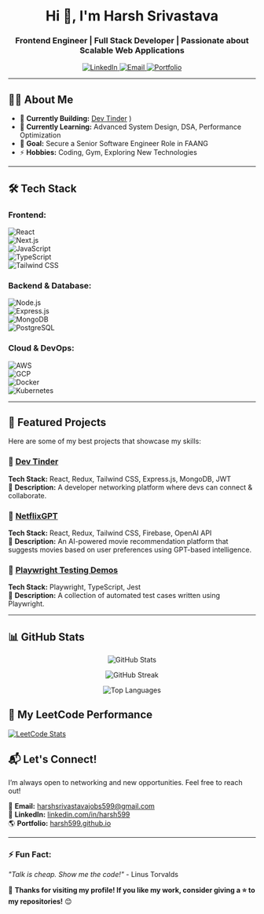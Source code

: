 <h1 align="center">Hi 👋, I'm Harsh Srivastava</h1>
<h3 align="center">Frontend Engineer | Full Stack Developer | Passionate about Scalable Web Applications</h3>

<p align="center">
  <a href="https://www.linkedin.com/in/harsh599/">
    <img src="https://img.shields.io/badge/LinkedIn-Profile-blue?style=for-the-badge&logo=linkedin" alt="LinkedIn">
  </a>
  <a href="mailto:harshsrivastavajobs599@gmail.com">
    <img src="https://img.shields.io/badge/Email-Contact-red?style=for-the-badge&logo=gmail" alt="Email">
  </a>
  <a href="https://harsh599.github.io/GradPortfolio/">
    <img src="https://img.shields.io/badge/Portfolio-Website-orange?style=for-the-badge" alt="Portfolio">
  </a>
</p>

---

## 👨‍💻 About Me  
- 🔭 **Currently Building:** [Dev Tinder](https://www.mydevtinder.com/)
)  
- 🌱 **Currently Learning:** Advanced System Design, DSA, Performance Optimization  
- 🎯 **Goal:** Secure a Senior Software Engineer Role in FAANG  
- ⚡ **Hobbies:** Coding, Gym, Exploring New Technologies  

---

## 🛠️ Tech Stack  
### **Frontend:**  
![React](https://img.shields.io/badge/React-20232A?style=for-the-badge&logo=react)  
![Next.js](https://img.shields.io/badge/Next.js-000000?style=for-the-badge&logo=next.js)  
![JavaScript](https://img.shields.io/badge/JavaScript-F7DF1E?style=for-the-badge&logo=javascript&logoColor=black)  
![TypeScript](https://img.shields.io/badge/TypeScript-007ACC?style=for-the-badge&logo=typescript&logoColor=white)  
![Tailwind CSS](https://img.shields.io/badge/TailwindCSS-38B2AC?style=for-the-badge&logo=tailwind-css&logoColor=white)  

### **Backend & Database:**  
![Node.js](https://img.shields.io/badge/Node.js-43853D?style=for-the-badge&logo=node.js&logoColor=white)  
![Express.js](https://img.shields.io/badge/Express.js-000000?style=for-the-badge&logo=express&logoColor=white)  
![MongoDB](https://img.shields.io/badge/MongoDB-47A248?style=for-the-badge&logo=mongodb&logoColor=white)  
![PostgreSQL](https://img.shields.io/badge/PostgreSQL-316192?style=for-the-badge&logo=postgresql&logoColor=white)  

### **Cloud & DevOps:**  
![AWS](https://img.shields.io/badge/AWS-232F3E?style=for-the-badge&logo=amazon-aws&logoColor=white)  
![GCP](https://img.shields.io/badge/GCP-4285F4?style=for-the-badge&logo=google-cloud&logoColor=white)  
![Docker](https://img.shields.io/badge/Docker-2496ED?style=for-the-badge&logo=docker&logoColor=white)  
![Kubernetes](https://img.shields.io/badge/Kubernetes-326CE5?style=for-the-badge&logo=kubernetes&logoColor=white)  

---

## 🚀 Featured Projects  
Here are some of my best projects that showcase my skills:  

### 🔹 [Dev Tinder](https://www.mydevtinder.com/)  
**Tech Stack:** React, Redux, Tailwind CSS, Express.js, MongoDB, JWT  
🔹 **Description:** A developer networking platform where devs can connect & collaborate.  

### 🔹 [NetflixGPT](https://netflixgpt-b34aa.web.app/)  
**Tech Stack:** React, Redux, Tailwind CSS, Firebase, OpenAI API  
🔹 **Description:** An AI-powered movie recommendation platform that suggests movies based on user preferences using GPT-based intelligence.  

### 🔹 [Playwright Testing Demos](https://playwright.dev/docs/writing-tests)  
**Tech Stack:** Playwright, TypeScript, Jest  
🔹 **Description:** A collection of automated test cases written using Playwright.  

---

## 📊 GitHub Stats  

<p align="center">
  <img src="https://github-readme-stats.vercel.app/api?username=harsh599&show_icons=true&theme=radical&count_private=true" alt="GitHub Stats">
</p>

<p align="center">
  <img src="https://github-readme-streak-stats.herokuapp.com/?user=harsh599&theme=radical" alt="GitHub Streak">
</p>

<p align="center">
  <img src="https://github-readme-stats.vercel.app/api/top-langs/?username=harsh599&layout=compact&theme=radical" alt="Top Languages">
</p>

## 🚀 My LeetCode Performance  

[![LeetCode Stats](https://leetcard.jacoblin.cool/harsh599?theme=light&font=Abel)](https://leetcode.com/u/harsh599/)

## 📬 Let's Connect!  
I’m always open to networking and new opportunities. Feel free to reach out!  

📧 **Email:** [harshsrivastavajobs599@gmail.com](mailto:harshsrivastavajobs599@gmail.com)  
💼 **LinkedIn:** [linkedin.com/in/harsh599](https://www.linkedin.com/in/harsh599/)  
🌎 **Portfolio:** [harsh599.github.io](https://harsh599.github.io/GradPortfolio/)  

---

### ⚡ Fun Fact:  
_"Talk is cheap. Show me the code!"_ - Linus Torvalds  

🚀 **Thanks for visiting my profile! If you like my work, consider giving a ⭐ to my repositories!** 😊  
